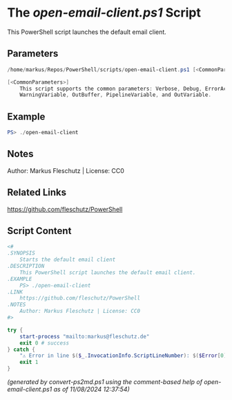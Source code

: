 The *open-email-client.ps1* Script
===========================

This PowerShell script launches the default email client.

Parameters
----------
```powershell
/home/markus/Repos/PowerShell/scripts/open-email-client.ps1 [<CommonParameters>]

[<CommonParameters>]
    This script supports the common parameters: Verbose, Debug, ErrorAction, ErrorVariable, WarningAction, 
    WarningVariable, OutBuffer, PipelineVariable, and OutVariable.
```

Example
-------
```powershell
PS> ./open-email-client

```

Notes
-----
Author: Markus Fleschutz | License: CC0

Related Links
-------------
https://github.com/fleschutz/PowerShell

Script Content
--------------
```powershell
<#
.SYNOPSIS
	Starts the default email client
.DESCRIPTION
	This PowerShell script launches the default email client.
.EXAMPLE
	PS> ./open-email-client
.LINK
	https://github.com/fleschutz/PowerShell
.NOTES
	Author: Markus Fleschutz | License: CC0
#>

try {
	start-process "mailto:markus@fleschutz.de"
	exit 0 # success
} catch {
	"⚠️ Error in line $($_.InvocationInfo.ScriptLineNumber): $($Error[0])"
	exit 1
}
```

*(generated by convert-ps2md.ps1 using the comment-based help of open-email-client.ps1 as of 11/08/2024 12:37:54)*
